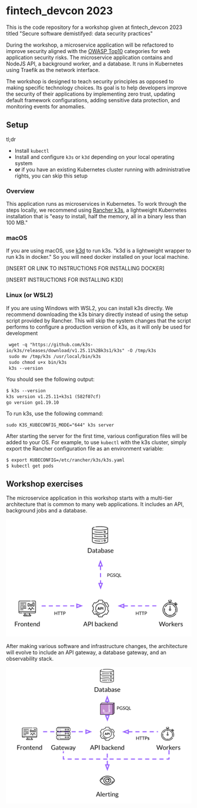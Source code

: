 # fintech_devcon 2023

This is the code repository for a workshop given at fintech_devcon 2023 titled "Secure software demistifyed: data security practices"

During the workshop, a microservice application will be refactored to improve security aligned with the [OWASP Top10](https://owasp.org/Top10/) categories for web application security risks. The microservice application contains and NodeJS API, a background worker, and a database. It runs in Kubernetes using Traefik as the network interface.

The workshop is designed to teach security principles as opposed to making specific technology choices. Its goal is to help developers improve the security of their applications by implementing zero trust, updating default framework configurations, adding sensitive data protection, and monitoring events for anomalies.

## Setup

tl;dr
- Install `kubectl`
- Install and configure `k3s` or `k3d` depending on your local operating system
- **or** if you have an existing Kubernetes cluster running with administrative rights, you can skip this setup

### Overview

This application runs as microservices in Kubernetes. To work through the steps locally, we recommend using [Rancher k3s](https://github.com/k3s-io/k3s), a lightweight Kubernetes installation that is "easy to install, half the memory, all in a binary less than 100 MB."

### macOS

If you are using macOS, use [k3d](https://k3d.io/v5.5.2/) to run k3s. "k3d is a lightweight wrapper to run k3s in docker." So you will need docker installed on your local machine.

[INSERT OR LINK TO INSTRUCTIONS FOR INSTALLING DOCKER]

[INSERT INSTRUCTIONS FOR INSTALLING K3D]

### Linux (or WSL2)

If you are using Windows with WSL2, you can install k3s directly. We recommend downloading the k3s binary directly instead of using the setup script provided by Rancher. This will skip the system changes that the script performs to configure a production version of k3s, as it will only be used for development

```
 wget -q "https://github.com/k3s-io/k3s/releases/download/v1.25.11%2Bk3s1/k3s" -O /tmp/k3s
 sudo mv /tmp/k3s /usr/local/bin/k3s
 sudo chmod u+x bin/k3s
 k3s --version
```

You should see the following output:

```
$ k3s --version
k3s version v1.25.11+k3s1 (582f07cf)
go version go1.19.10
```

To run k3s, use the following command:
```
sudo K3S_KUBECONFIG_MODE="644" k3s server
```

After starting the server for the first time, various configuration files will be added to your OS. For example, to use `kubectl` with the k3s cluster, simply export the Rancher configuration file as an environment variable:

```
$ export KUBECONFIG=/etc/rancher/k3s/k3s.yaml
$ kubectl get pods
```
## Workshop exercises

The microservice application in this workshop starts with a multi-tier architecture that is common to many web applications. It includes an API, background jobs and a database.

![Starting application architecture](./data/images/fintech_devcon-workshop-arch-start.svg)

After making various software and infrastructure changes, the architecture will evolve to include an API gateway, a database gateway, and an observability stack.

![Ending application architecture](./data/images/fintech_devcon-workshop-arch-end.svg)
